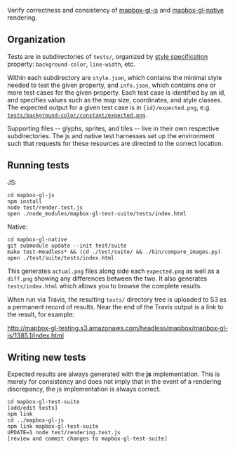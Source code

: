 Verify correctness and consistency of [mapbox-gl-js](https://github.com/mapbox/mapbox-gl-js) and
[mapbox-gl-native](https://github.com/mapbox/mapbox-gl-native) rendering.

## Organization

Tests are in subdirectories of `tests/`, organized by [style specification](https://github.com/mapbox/mapbox-gl-style-spec)
property: `background-color`, `line-width`, etc.

Within each subdirectory are `style.json`, which contains the minimal style needed to test the given property,
and `info.json`, which contains one or more test cases for the given property. Each test case is identified by an id,
and specifies values such as the map size, coordinates, and style classes. The expected output for a given test case
is in `{id}/expected.png`, e.g. [`tests/background-color/constant/expected.png`](https://github.com/mapbox/mapbox-gl-test-suite/blob/master/tests/background-color/constant/expected.png).

Supporting files -- glyphs, sprites, and tiles -- live in their own respective subdirectories. The js and native test
harnesses set up the environment such that requests for these resources are directed to the correct location.

## Running tests

JS:

```
cd mapbox-gl-js
npm install
node test/render.test.js
open ./node_modules/mapbox-gl-test-suite/tests/index.html
```

Native:

```
cd mapbox-gl-native
git submodule update --init test/suite
make test-Headless* && (cd ./test/suite/ && ./bin/compare_images.py)
open ./test/suite/tests/index.html
```

This generates `actual.png` files along side each `expected.png` as well as a `diff.png` showing any differences between
the two. It also generates `tests/index.html` which allows you to browse the complete results.

When run via Travis, the resulting `tests/` directory tree is uploaded to S3 as a permanent record of results. Near the
end of the Travis output is a link to the result, for example:

http://mapbox-gl-testing.s3.amazonaws.com/headless/mapbox/mapbox-gl-js/1385.1/index.html

## Writing new tests

Expected results are always generated with the **js** implementation. This is merely for consistency and does not
imply that in the event of a rendering discrepancy, the js implementation is always correct.

```
cd mapbox-gl-test-suite
[add/edit tests]
npm link
cd ../mapbox-gl-js
npm link mapbox-gl-test-suite
UPDATE=1 node test/rendering.test.js
[review and commit changes to mapbox-gl-test-suite]
```

